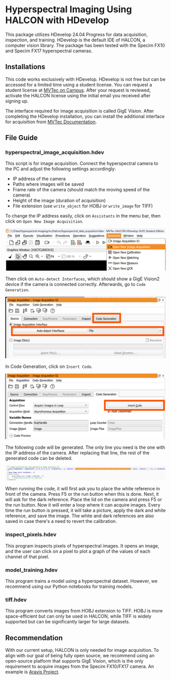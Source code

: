 # Hyperspectral Imaging Using HALCON with HDevelop

This package utilizes HDevelop 24.04 Progress for data acquisition, inspection, and training. HDevelop is the default IDE of HALCON, a computer vision library. The package has been tested with the Specim FX10 and Specim FX17 hyperspectral cameras.

## Installations

This code works exclusively with HDevelop. HDevelop is not free but can be accessed for a limited time using a student license. You can request a student license at [MVTec on Campus](https://www.mvtec.com/company/mvtec-on-campus/licenses/student). After your request is reviewed, activate the HALCON license using the initial email you received after signing up.

The interface required for image acquisition is called GigE Vision. After completing the HDevelop installation, you can install the additional interface for acquisition from [MVTec Documentation](https://www.mvtec.com/products/interfaces/documentation/view/1305-standard-13-mvtecdoc-gigevision2).

## File Guide

### hyperspectral_image_acquisition.hdev

This script is for image acquisition. Connect the hyperspectral camera to the PC and adjust the following settings accordingly:

- IP address of the camera
- Paths where images will be saved
- Frame rate of the camera (should match the moving speed of the camera)
- Height of the image (duration of acquisition)
- File extension (use `write_object` for HOBJ or `write_image` for TIFF)

To change the IP address easily, click on `Assistants` in the menu bar, then click on `Open New Image Acquisition`.

![Open New Image Acquisition](images/image-1.png)

Then click on `Auto-detect Interfaces`, which should show a GigE Vision2 device if the camera is connected correctly. Afterwards, go to `Code Generation`.

![Code Generation](images/image-2.png)

In Code Generation, click on `Insert Code`.

![Insert Code](images/image-4.png)

The following code will be generated. The only line you need is the one with the IP address of the camera. After replacing that line, the rest of the generated code can be deleted.

![Generated Code](images/image-5.png)

When running the code, it will first ask you to place the white reference in front of the camera. Press F5 or the run button when this is done. Next, it will ask for the dark reference. Place the lid on the camera and press F5 or the run button. Now it will enter a loop where it can acquire images. Every time the run button is pressed, it will take a picture, apply the dark and white reference, and save the image. The white and dark references are also saved in case there's a need to revert the calibration.

### inspect_pixels.hdev

This program inspects pixels of hyperspectral images. It opens an image, and the user can click on a pixel to plot a graph of the values of each channel of that pixel.

### model_training.hdev

This program trains a model using a hyperspectral dataset. However, we recommend using our Python notebooks for training models.

### tiff.hdev

This program converts images from HOBJ extension to TIFF. HOBJ is more space-efficient but can only be used in HALCON, while TIFF is widely supported but can be significantly larger for large datasets.

## Recommendation

With our current setup, HALCON is only needed for image acquisition. To align with our goal of being fully open source, we recommend using an open-source platform that supports GigE Vision, which is the only requirement to acquire images from the Specim FX10/FX17 camera. An example is [Aravis Project](https://github.com/AravisProject/aravis).
